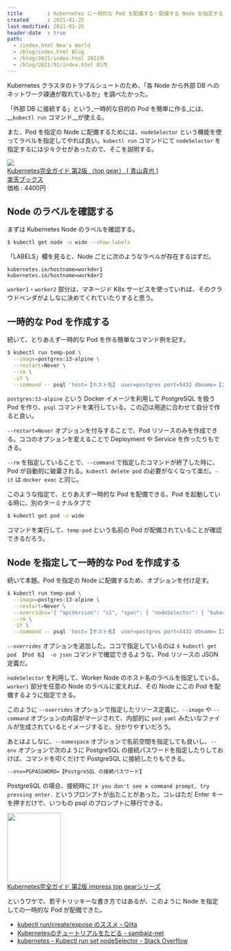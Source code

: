 ```yaml
---
title        : Kubernetes に一時的な Pod を配備する・配備する Node を指定する
created      : 2021-01-25
last-modified: 2021-01-25
header-date  : true
path:
  - /index.html Neo's World
  - /blog/index.html Blog
  - /blog/2021/index.html 2021年
  - /blog/2021/01/index.html 01月
---
```


Kubernetes クラスタのトラブルシュートのため、「各 Node から外部 DB へのネットワーク疎通が取れているか」を調べたかった。

「外部 DB に接続する」という_一時的な目的の Pod を簡単に作る_には、__`kubectl run` コマンド__が使える。

また、Pod を指定の Node に配備するためには、`nodeSelector` という機能を使ってラベルを指定してやれば良い。`kubectl run` コマンドにて `nodeSelector` を指定するには少々クセがあったので、そこを説明する。

<div class="ad-rakuten">
  <div class="ad-rakuten-image">
    <a href="https://hb.afl.rakuten.co.jp/hgc/g00q0722.waxyc9ff.g00q0722.waxyd017/?pc=https%3A%2F%2Fitem.rakuten.co.jp%2Fbook%2F16394303%2F&amp;m=http%3A%2F%2Fm.rakuten.co.jp%2Fbook%2Fi%2F20074557%2F">
      <img src="https://thumbnail.image.rakuten.co.jp/@0_mall/book/cabinet/9795/9784295009795.jpg?_ex=128x128">
    </a>
  </div>
  <div class="ad-rakuten-info">
    <div class="ad-rakuten-title">
      <a href="https://hb.afl.rakuten.co.jp/hgc/g00q0722.waxyc9ff.g00q0722.waxyd017/?pc=https%3A%2F%2Fitem.rakuten.co.jp%2Fbook%2F16394303%2F&amp;m=http%3A%2F%2Fm.rakuten.co.jp%2Fbook%2Fi%2F20074557%2F">Kubernetes完全ガイド 第2版 （top gear） [ 青山真也 ]</a>
    </div>
    <div class="ad-rakuten-shop">
      <a href="https://hb.afl.rakuten.co.jp/hgc/g00q0722.waxyc9ff.g00q0722.waxyd017/?pc=https%3A%2F%2Fwww.rakuten.co.jp%2Fbook%2F&amp;m=http%3A%2F%2Fm.rakuten.co.jp%2Fbook%2F">楽天ブックス</a>
    </div>
    <div class="ad-rakuten-price">価格 : 4400円</div>
  </div>
</div>

## Node のラベルを確認する

まずは Kubernetes Node のラベルを確認する。

```bash
$ kubectl get node -o wide --show-labels
```

「LABELS」欄を見ると、Node ごとに次のようなラベルが存在するはずだ。

```properties
kubernetes.io/hostname=workder1
kubernetes.io/hostname=workder2
```

`worker1`・`worker2` 部分は、マネージド K8s サービスを使っていれば、そのクラウドベンダがよしなに決めてくれていたりすると思う。

## 一時的な Pod を作成する

続いて、とりあえず一時的な Pod を作る簡単なコマンド例を記す。

```bash
$ kubectl run temp-pod \
  --image=postgres:13-alpine \
  --restart=Never \
  --rm \
  -it \
  --command -- psql 'host=【ホスト名】 user=postgres port=5432 dbname=【スキーマ名】'
```

`postgres:13-alpine` という Docker イメージを利用して PostgreSQL を扱う Pod を作り、`psql` コマンドを実行している。この辺は用途に合わせて自分で作ると良い。

`--restart=Never` オプションを付与することで、Pod リソースのみを作成できる。ココのオプションを変えることで Deployment や Service を作ったりもできる。

`--rm` を指定していることで、`--command` で指定したコマンドが終了した時に、Pod が自動的に破棄される。`kubectl delete pod` の必要がなくなって楽だ。`-it` は `docker exec` と同じ。

このような指定で、とりあえず一時的な Pod を配備できる。Pod を起動している時に、別のターミナルタブで

```bash
$ kubectl get pod -o wide
```

コマンドを実行して、`temp-pod` という名前の Pod が配備されていることが確認できるだろう。

## Node を指定して一時的な Pod を作成する

続いて本題。Pod を指定の Node に配備するため、オプションを付け足す。

```bash
$ kubectl run temp-pod \
  --image=postgres:13-alpine \
  --restart=Never \
  --overrides='{ "apiVersion": "v1", "spec": { "nodeSelector": { "kubernetes.io/hostname": "worker1" } } }' \
  --rm \
  -it \
  --command -- psql 'host=【ホスト名】 user=postgres port=5432 dbname=【スキーマ名】'
```

_`--overrides`_ オプションを追加した。ココで指定しているのは `$ kubectl get pod 【Pod 名】 -o json` コマンドで確認できるような、Pod リソースの JSON 定義だ。

`nodeSelector` を利用して、Worker Node のホスト名のラベルを指定している。`worker1` 部分を任意の Node のラベルに変えれば、その Node にこの Pod を配備するように指定できる。

このように `--overrides` オプションで指定したリソース定義に、`--image` や `--command` オプションの内容がマージされて、内部的に `pod.yaml` みたいなファイルが生成されているとイメージすると、分かりやすいだろう。

あとはよしなに、`--namespace` オプションで名前空間を指定しても良いし、`--env` オプションで次のように PostgreSQL の接続パスワードを指定したりしておけば、コマンドを叩くだけで PostgreSQL に接続したりもできる。

```bash
--env=PGPASSWORD=【PostgreSQL の接続パスワード】
```

PostgreSQL の場合、接続時に `If you don't see a command prompt, try pressing enter.` というプロンプトが出たことがあった。コレはただ Enter キーを押すだけで、いつもの psql のプロンプトに移行できる。

<div class="ad-amazon">
  <div class="ad-amazon-image">
    <a href="https://www.amazon.co.jp/dp/B08FZX8PYW?tag=neos21-22&amp;linkCode=osi&amp;th=1&amp;psc=1">
      <img src="https://m.media-amazon.com/images/I/51C+pft8SJL._SL160_.jpg" width="125" height="160">
    </a>
  </div>
  <div class="ad-amazon-info">
    <div class="ad-amazon-title">
      <a href="https://www.amazon.co.jp/dp/B08FZX8PYW?tag=neos21-22&amp;linkCode=osi&amp;th=1&amp;psc=1">Kubernetes完全ガイド 第2版 impress top gearシリーズ</a>
    </div>
  </div>
</div>

というワケで、若干トリッキーな書き方ではあるが、このように Node を指定しての一時的な Pod が配備できた。

- [kubectl run/create/expose のススメ - Qiita](https://qiita.com/sourjp/items/f0c8c8b4a2a494a80908)
- [Kubernetesのチュートリアルをたどる - sambaiz-net](https://www.sambaiz.net/article/9/)
- [kubernetes - Kubectl run set nodeSelector - Stack Overflow](https://stackoverflow.com/questions/51161647/kubectl-run-set-nodeselector/51172330)
